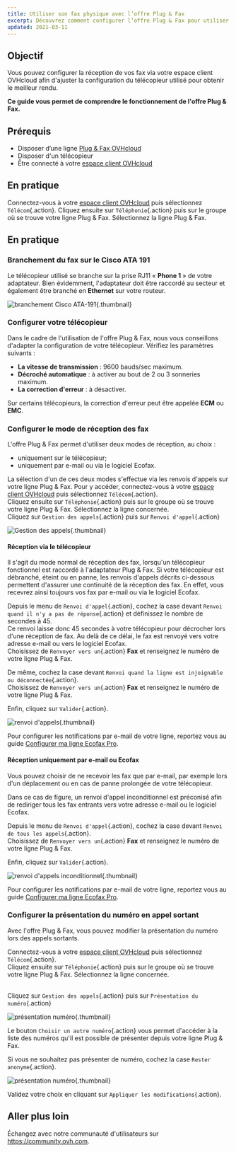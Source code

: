 ```yaml
---
title: Utiliser son fax physique avec l’offre Plug & Fax
excerpt: Découvrez comment configurer l’offre Plug & Fax pour utiliser un fax physique
updated: 2021-03-11
---
```


## Objectif

Vous pouvez configurer la réception de vos fax via votre espace client OVHcloud afin d'ajuster la configuration du télécopieur utilisé pour obtenir le meilleur rendu.

**Ce guide vous permet de comprendre le fonctionnement de l'offre Plug & Fax.**

## Prérequis

- Disposer d’une ligne [Plug & Fax OVHcloud](/links/telecom/plug-and-fax)
- Disposer d'un télécopieur
- Être connecté à votre [espace client OVHcloud](https://www.ovh.com/auth?onsuccess=https%3A%2F%2Fwww.ovhtelecom.fr%2Fmanager&ovhSubsidiary=fr)

## En pratique

Connectez-vous à votre [espace client OVHcloud](https://www.ovh.com/auth?onsuccess=https%3A%2F%2Fwww.ovhtelecom.fr%2Fmanager&ovhSubsidiary=fr) puis sélectionnez `Télécom`{.action}. Cliquez ensuite sur `Téléphonie`{.action} puis sur le groupe où se trouve votre ligne Plug & Fax. Sélectionnez la ligne Plug & Fax.

## En pratique

### Branchement du fax sur le Cisco ATA 191

Le télécopieur utilisé se branche sur la prise RJ11 « **Phone 1** » de votre adaptateur. Bien évidemment, l'adaptateur doit être raccordé au secteur et également être branché en **Ethernet** sur votre routeur.

![branchement Cisco ATA-191](images/cisco-ATA-191.png){.thumbnail}

### Configurer votre télécopieur

Dans le cadre de l'utilisation de l'offre Plug & Fax, nous vous conseillons d'adapter la configuration de votre télécopieur. Vérifiez les paramètres suivants :

- **La vitesse de transmission** : 9600 bauds/sec maximum.
- **Décroché automatique** : à activer au bout de 2 ou 3 sonneries maximum.
- **La correction d'erreur** : à désactiver.

Sur certains télécopieurs, la correction d'erreur peut être appelée **ECM** ou **EMC**.

### Configurer le mode de réception des fax

L'offre Plug & Fax permet d'utiliser deux modes de réception, au choix :

- uniquement sur le télécopieur;
- uniquement par e-mail ou via le logiciel Ecofax.

La sélection d'un de ces deux modes s'effectue via les renvois d'appels sur votre ligne Plug & Fax.
Pour y accéder, connectez-vous à votre [espace client OVHcloud](https://www.ovh.com/auth?onsuccess=https%3A%2F%2Fwww.ovhtelecom.fr%2Fmanager&ovhSubsidiary=fr) puis sélectionnez `Télécom`{.action}. 
<br>Cliquez ensuite sur `Téléphonie`{.action} puis sur le groupe où se trouve votre ligne Plug & Fax. Sélectionnez la ligne concernée.
<br>Cliquez sur `Gestion des appels`{.action} puis sur `Renvoi d'appel`{.action}

![Gestion des appels](images/gestion_des_appels.png){.thumbnail}

#### Réception via le télécopieur

Il s'agit du mode normal de réception des fax, lorsqu'un télécopieur fonctionnel est raccordé à l'adaptateur Plug & Fax. Si votre télécopieur est débranché, éteint ou en panne, les renvois d'appels décrits ci-dessous permettent d'assurer une continuité de la réception des fax. En effet, vous recevrez ainsi toujours vos fax par e-mail ou via le logiciel Ecofax.

Depuis le menu de `Renvoi d'appel`{.action}, cochez la case devant `Renvoi quand il n'y a pas de réponse`{.action} et définissez le nombre de secondes à 45.
<br>Ce renvoi laisse donc 45 secondes à votre télécopieur pour décrocher lors d'une réception de fax. Au delà de ce délai, le fax est renvoyé vers votre adresse e-mail ou vers le logiciel Ecofax. 
<br>Choisissez de `Renvoyer vers un`{.action} **Fax** et renseignez le numéro de votre ligne Plug & Fax.

De même, cochez la case devant `Renvoi quand la ligne est injoignable ou déconnectée`{.action}.
<br>Choisissez de `Renvoyer vers un`{.action} **Fax** et renseignez le numéro de votre ligne Plug & Fax.

Enfin, cliquez sur `Valider`{.action}.

![renvoi d'appels](images/renvoi_dappel.png){.thumbnail}

Pour configurer les notifications par e-mail de votre ligne, reportez vous au guide [Configurer ma ligne Ecofax Pro](/pages/web_cloud/phone_and_fax/fax/configuration_fax_espace_client).

#### Réception uniquement par e-mail ou Ecofax

Vous pouvez choisir de ne recevoir les fax que par e-mail, par exemple lors d'un déplacement ou en cas de panne prolongée de votre télécopieur.

Dans ce cas de figure, un renvoi d'appel inconditionnel est préconisé afin de rediriger tous les fax entrants vers votre adresse e-mail ou le logiciel Ecofax.

Depuis le menu de `Renvoi d'appel`{.action}, cochez la case devant `Renvoi de tous les appels`{.action}.
<br>Choisissez de `Renvoyer vers un`{.action} **Fax** et renseignez le numéro de votre ligne Plug & Fax.

Enfin, cliquez sur `Valider`{.action}.

![renvoi d'appels inconditionnel](images/renvoi_dappel2.png){.thumbnail}

Pour configurer les notifications par e-mail de votre ligne, reportez vous au guide [Configurer ma ligne Ecofax Pro](/pages/web_cloud/phone_and_fax/fax/configuration_fax_espace_client).

### Configurer la présentation du numéro en appel sortant

Avec l'offre Plug & Fax, vous pouvez modifier la présentation du numéro lors des appels sortants.

Connectez-vous à votre [espace client OVHcloud](https://www.ovh.com/auth?onsuccess=https%3A%2F%2Fwww.ovhtelecom.fr%2Fmanager&ovhSubsidiary=fr) puis sélectionnez `Télécom`{.action}. 
<br>Cliquez ensuite sur `Téléphonie`{.action} puis sur le groupe où se trouve votre ligne Plug & Fax. Sélectionnez la ligne concernée.

<br>Cliquez sur `Gestion des appels`{.action} puis sur `Présentation du numéro`{.action}

![présentation numéro](images/pres-numero1.png){.thumbnail}

Le bouton `Choisir un autre numéro`{.action} vous permet d'accéder à la liste des numéros qu'il est possible de présenter depuis votre ligne Plug & Fax.

Si vous ne souhaitez pas présenter de numéro, cochez la case `Rester anonyme`{.action}.

![présentation numéro](images/pres-numero2.png){.thumbnail}

Validez votre choix en cliquant sur `Appliquer les modifications`{.action}.

## Aller plus loin

Échangez avec notre communauté d'utilisateurs sur <https://community.ovh.com>.
